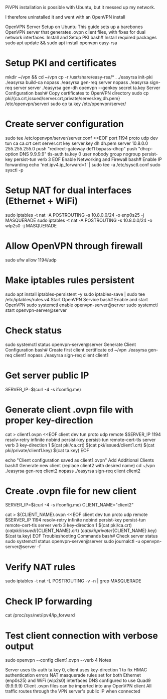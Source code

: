 PiVPN installation is possible with Ubuntu, but it messed up my network.

I therefore uninstalled it and went with an OpenVPN install

OpenVPN Server Setup on Ubuntu
This guide sets up a barebones OpenVPN server that generates .ovpn client files, with fixes for dual network interfaces.
Install and Setup PKI
bash# Install required packages
sudo apt update && sudo apt install openvpn easy-rsa

# Setup PKI and certificates
mkdir ~/vpn && cd ~/vpn
cp -r /usr/share/easy-rsa/* .
./easyrsa init-pki
./easyrsa build-ca nopass
./easyrsa gen-req server nopass
./easyrsa sign-req server server
./easyrsa gen-dh
openvpn --genkey secret ta.key
Server Configuration
bash# Copy certificates to OpenVPN directory
sudo cp pki/{ca.crt,issued/server.crt,private/server.key,dh.pem} /etc/openvpn/server/
sudo cp ta.key /etc/openvpn/server/

# Create server configuration
sudo tee /etc/openvpn/server/server.conf <<EOF
port 1194
proto udp
dev tun
ca ca.crt
cert server.crt
key server.key
dh dh.pem
server 10.8.0.0 255.255.255.0
push "redirect-gateway def1 bypass-dhcp"
push "dhcp-option DNS 9.9.9.9"
tls-auth ta.key 0
user nobody
group nogroup
persist-key
persist-tun
verb 3
EOF
Enable Networking and Firewall
bash# Enable IP forwarding
echo 'net.ipv4.ip_forward=1' | sudo tee -a /etc/sysctl.conf
sudo sysctl -p

# Setup NAT for dual interfaces (Ethernet + WiFi)
sudo iptables -t nat -A POSTROUTING -s 10.8.0.0/24 -o enp0s25 -j MASQUERADE
sudo iptables -t nat -A POSTROUTING -s 10.8.0.0/24 -o wlp2s0 -j MASQUERADE

# Allow OpenVPN through firewall
sudo ufw allow 1194/udp

# Make iptables rules persistent
sudo apt install iptables-persistent -y
sudo iptables-save | sudo tee /etc/iptables/rules.v4
Start OpenVPN Service
bash# Enable and start OpenVPN
sudo systemctl enable openvpn-server@server
sudo systemctl start openvpn-server@server

# Check status
sudo systemctl status openvpn-server@server
Generate Client Configuration
bash# Create first client certificate
cd ~/vpn
./easyrsa gen-req client1 nopass
./easyrsa sign-req client client1

# Get server public IP
SERVER_IP=$(curl -4 -s ifconfig.me)

# Generate client .ovpn file with proper key-direction
cat > client1.ovpn <<EOF
client
dev tun
proto udp
remote $SERVER_IP 1194
resolv-retry infinite
nobind
persist-key
persist-tun
remote-cert-tls server
verb 3
key-direction 1
<ca>
$(cat pki/ca.crt)
</ca>
<cert>
$(cat pki/issued/client1.crt)
</cert>
<key>
$(cat pki/private/client1.key)
</key>
<tls-auth>
$(cat ta.key)
</tls-auth>
EOF

echo "Client configuration saved as client1.ovpn"
Add Additional Clients
bash# Generate new client (replace client2 with desired name)
cd ~/vpn
./easyrsa gen-req client2 nopass
./easyrsa sign-req client client2

# Create .ovpn file for new client
SERVER_IP=$(curl -4 -s ifconfig.me)
CLIENT_NAME="client2"

cat > ${CLIENT_NAME}.ovpn <<EOF
client
dev tun
proto udp
remote $SERVER_IP 1194
resolv-retry infinite
nobind
persist-key
persist-tun
remote-cert-tls server
verb 3
key-direction 1
<ca>
$(cat pki/ca.crt)
</ca>
<cert>
$(cat pki/issued/${CLIENT_NAME}.crt)
</cert>
<key>
$(cat pki/private/${CLIENT_NAME}.key)
</key>
<tls-auth>
$(cat ta.key)
</tls-auth>
EOF
Troubleshooting Commands
bash# Check server status
sudo systemctl status openvpn-server@server
sudo journalctl -u openvpn-server@server -f

# Verify NAT rules
sudo iptables -t nat -L POSTROUTING -v -n | grep MASQUERADE

# Check IP forwarding
cat /proc/sys/net/ipv4/ip_forward

# Test client connection with verbose output
sudo openvpn --config client1.ovpn --verb 4
Notes

Server uses tls-auth ta.key 0, client uses key-direction 1 to fix HMAC authentication errors
NAT masquerade rules set for both Ethernet (enp0s25) and WiFi (wlp2s0) interfaces
DNS configured to use Quad9 (9.9.9.9)
Client .ovpn files can be imported into any OpenVPN client
All traffic routes through the VPN server's public IP when connected